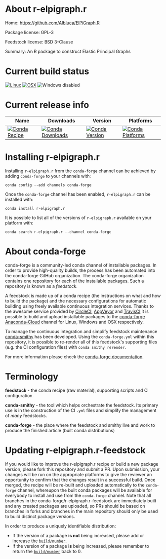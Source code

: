 About r-elpigraph.r
===================

Home: https://github.com/Albluca/ElPiGraph.R

Package license: GPL-3

Feedstock license: BSD 3-Clause

Summary: An R package to construct Elastic Principal Graphs



Current build status
====================

[![Linux](https://img.shields.io/circleci/project/github/conda-forge/r-elpigraph.r-feedstock/master.svg?label=Linux)](https://circleci.com/gh/conda-forge/r-elpigraph.r-feedstock)
[![OSX](https://img.shields.io/travis/conda-forge/r-elpigraph.r-feedstock/master.svg?label=macOS)](https://travis-ci.org/conda-forge/r-elpigraph.r-feedstock)
![Windows disabled](https://img.shields.io/badge/Windows-disabled-lightgrey.svg)

Current release info
====================

| Name | Downloads | Version | Platforms |
| --- | --- | --- | --- |
| [![Conda Recipe](https://img.shields.io/badge/recipe-r--elpigraph.r-green.svg)](https://anaconda.org/conda-forge/r-elpigraph.r) | [![Conda Downloads](https://img.shields.io/conda/dn/conda-forge/r-elpigraph.r.svg)](https://anaconda.org/conda-forge/r-elpigraph.r) | [![Conda Version](https://img.shields.io/conda/vn/conda-forge/r-elpigraph.r.svg)](https://anaconda.org/conda-forge/r-elpigraph.r) | [![Conda Platforms](https://img.shields.io/conda/pn/conda-forge/r-elpigraph.r.svg)](https://anaconda.org/conda-forge/r-elpigraph.r) |

Installing r-elpigraph.r
========================

Installing `r-elpigraph.r` from the `conda-forge` channel can be achieved by adding `conda-forge` to your channels with:

```
conda config --add channels conda-forge
```

Once the `conda-forge` channel has been enabled, `r-elpigraph.r` can be installed with:

```
conda install r-elpigraph.r
```

It is possible to list all of the versions of `r-elpigraph.r` available on your platform with:

```
conda search r-elpigraph.r --channel conda-forge
```


About conda-forge
=================

conda-forge is a community-led conda channel of installable packages.
In order to provide high-quality builds, the process has been automated into the
conda-forge GitHub organization. The conda-forge organization contains one repository
for each of the installable packages. Such a repository is known as a *feedstock*.

A feedstock is made up of a conda recipe (the instructions on what and how to build
the package) and the necessary configurations for automatic building using freely
available continuous integration services. Thanks to the awesome service provided by
[CircleCI](https://circleci.com/), [AppVeyor](http://www.appveyor.com/)
and [TravisCI](https://travis-ci.org/) it is possible to build and upload installable
packages to the [conda-forge](https://anaconda.org/conda-forge)
[Anaconda-Cloud](http://docs.anaconda.org/) channel for Linux, Windows and OSX respectively.

To manage the continuous integration and simplify feedstock maintenance
[conda-smithy](http://github.com/conda-forge/conda-smithy) has been developed.
Using the ``conda-forge.yml`` within this repository, it is possible to re-render all of
this feedstock's supporting files (e.g. the CI configuration files) with ``conda smithy rerender``.

For more information please check the [conda-forge documentation](https://conda-forge.org/docs/).

Terminology
===========

**feedstock** - the conda recipe (raw material), supporting scripts and CI configuration.

**conda-smithy** - the tool which helps orchestrate the feedstock.
                   Its primary use is in the construction of the CI ``.yml`` files
                   and simplify the management of *many* feedstocks.

**conda-forge** - the place where the feedstock and smithy live and work to
                  produce the finished article (built conda distributions)


Updating r-elpigraph.r-feedstock
================================

If you would like to improve the r-elpigraph.r recipe or build a new
package version, please fork this repository and submit a PR. Upon submission,
your changes will be run on the appropriate platforms to give the reviewer an
opportunity to confirm that the changes result in a successful build. Once
merged, the recipe will be re-built and uploaded automatically to the
`conda-forge` channel, whereupon the built conda packages will be available for
everybody to install and use from the `conda-forge` channel.
Note that all branches in the conda-forge/r-elpigraph.r-feedstock are
immediately built and any created packages are uploaded, so PRs should be based
on branches in forks and branches in the main repository should only be used to
build distinct package versions.

In order to produce a uniquely identifiable distribution:
 * If the version of a package **is not** being increased, please add or increase
   the [``build/number``](http://conda.pydata.org/docs/building/meta-yaml.html#build-number-and-string).
 * If the version of a package **is** being increased, please remember to return
   the [``build/number``](http://conda.pydata.org/docs/building/meta-yaml.html#build-number-and-string)
   back to 0.